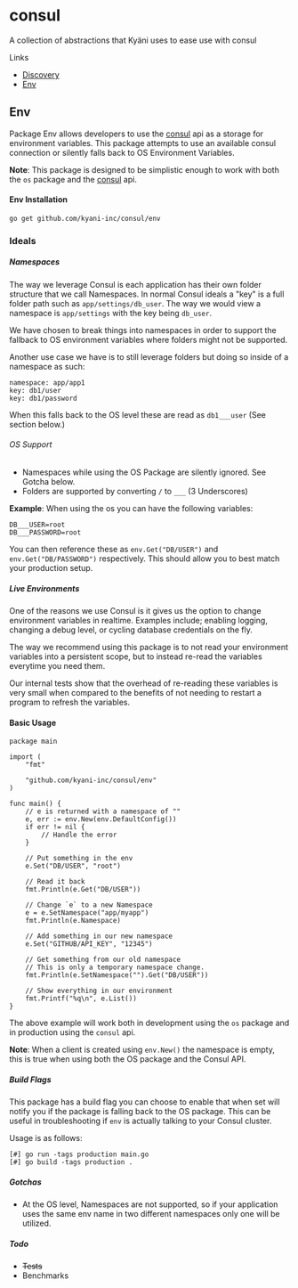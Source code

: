 # consul
A collection of abstractions that Kyäni uses to ease use with consul

Links

- [Discovery](https://github.com/kyani-inc/consul/tree/master/discovery)
- [Env](#Env)

## Env

Package Env allows developers to use the [consul](https://github.com/hashicorp/consul) api as a storage for environment variables. This package attempts to use an available consul connection or silently falls back to OS Environment Variables.

**Note**: This package is designed to be simplistic enough to work with both the `os` package and the [consul](https://github.com/hashicorp/consul) api.

#### Env Installation

```
go get github.com/kyani-inc/consul/env
```

### Ideals

##### Namespaces

The way we leverage Consul is each application has their own folder structure that we call Namespaces. In normal Consul ideals a "key" is a full folder path such as `app/settings/db_user`. The way we would view a namespace is `app/settings` with the key being `db_user`.

We have chosen to break things into namespaces in order to support the fallback to OS environment variables where folders might not be supported. 

Another use case we have is to still leverage folders but doing so inside of a namespace as such:

```
namespace: app/app1
key: db1/user
key: db1/password
```

When this falls back to the OS level these are read as `db1___user` (See section below.)

###### OS Support

- Namespaces while using the OS Package are silently ignored. See Gotcha below.
- Folders are supported by converting `/` to `___` (3 Underscores)

**Example**:
When using the os you can have the following variables:

```
DB___USER=root
DB___PASSWORD=root
```

You can then reference these as `env.Get("DB/USER")` and `env.Get("DB/PASSWORD")` respectively. This should allow you to best match your production setup.


##### Live Environments

One of the reasons we use Consul is it gives us the option to change environment variables in realtime. Examples include; enabling logging, changing a debug level, or cycling database credentials on the fly.

The way we recommend using this package is to not read your environment variables into a persistent scope, but to instead re-read the variables everytime you need them. 

Our internal tests show that the overhead of re-reading these variables is very small when compared to the benefits of not needing to restart a program to refresh the variables.

#### Basic Usage

```
package main

import (
    "fmt"

    "github.com/kyani-inc/consul/env"
)

func main() {
    // e is returned with a namespace of ""
    e, err := env.New(env.DefaultConfig()) 
    if err != nil {
        // Handle the error
    }

    // Put something in the env
    e.Set("DB/USER", "root")

    // Read it back
    fmt.Println(e.Get("DB/USER"))

    // Change `e` to a new Namespace
    e = e.SetNamespace("app/myapp")
    fmt.Println(e.Namespace)

    // Add something in our new namespace
    e.Set("GITHUB/API_KEY", "12345")

    // Get something from our old namespace
    // This is only a temporary namespace change.
    fmt.Println(e.SetNamespace("").Get("DB/USER"))

    // Show everything in our environment
    fmt.Printf("%q\n", e.List())
}
```

The above example will work both in development using the `os` package and in production using the `consul` api.

**Note**: When a client is created using `env.New()` the namespace is empty, this is true when using both the OS package and the Consul API.

##### Build Flags

This package has a build flag you can choose to enable that when set will notify you if the package is falling back to the OS package. This can be useful in troubleshooting if `env` is actually talking to your Consul cluster.

Usage is as follows:

```
[#] go run -tags production main.go
[#] go build -tags production .
```

##### Gotchas

- At the OS level, Namespaces are not supported, so if your application uses the same env name in two different namespaces only one will be utilized.

##### Todo

- ~~Tests~~
- Benchmarks